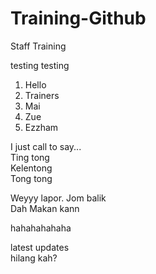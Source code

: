 # Training-Github
Staff Training

testing testing

1. Hello
2. Trainers
3. Mai
4. Zue
5. Ezzham

I just call to say...
<br>Ting tong
<br>Kelentong
<br>Tong tong

Weyyy lapor. Jom balik
<br>Dah Makan kann

hahahahahaha

latest updates
<br> hilang kah?


